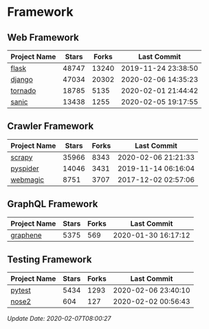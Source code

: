 # Framework

## Web Framework

| Project Name | Stars | Forks | Last Commit |
| ------------ | ----- | ----- | ----------- |
| [flask](https://github.com/pallets/flask) | 48747 | 13240 | 2019-11-24 23:38:50 |
| [django](https://github.com/django/django) | 47034 | 20302 | 2020-02-06 14:35:23 |
| [tornado](https://github.com/tornadoweb/tornado) | 18785 | 5135 | 2020-02-01 21:44:42 |
| [sanic](https://github.com/huge-success/sanic) | 13438 | 1255 | 2020-02-05 19:17:55 |

## Crawler Framework

| Project Name | Stars | Forks | Last Commit |
| ------------ | ----- | ----- | ----------- |
| [scrapy](https://github.com/scrapy/scrapy) | 35966 | 8343 | 2020-02-06 21:21:33 |
| [pyspider](https://github.com/binux/pyspider) | 14046 | 3431 | 2019-11-14 06:16:04 |
| [webmagic](https://github.com/code4craft/webmagic) | 8751 | 3707 | 2017-12-02 02:57:06 |

## GraphQL Framework

| Project Name | Stars | Forks | Last Commit |
| ------------ | ----- | ----- | ----------- |
| [graphene](https://github.com/graphql-python/graphene) | 5375 | 569 | 2020-01-30 16:17:12 |

## Testing Framework

| Project Name | Stars | Forks | Last Commit |
| ------------ | ----- | ----- | ----------- |
| [pytest](https://github.com/pytest-dev/pytest) | 5434 | 1293 | 2020-02-06 23:40:10 |
| [nose2](https://github.com/nose-devs/nose2) | 604 | 127 | 2020-02-02 00:56:43 |

*Update Date: 2020-02-07T08:00:27*